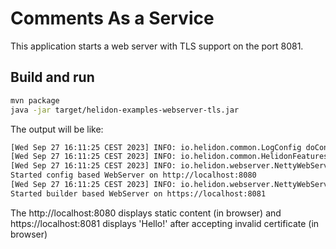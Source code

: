 # Comments As a Service

This application starts a web server with TLS support on the port 8081.

## Build and run

```bash
mvn package
java -jar target/helidon-examples-webserver-tls.jar
```

The output will be like:

```bash
[Wed Sep 27 16:11:25 CEST 2023] INFO: io.helidon.common.LogConfig doConfigureLogging - Logging at initialization configured using classpath: /logging.properties 
[Wed Sep 27 16:11:25 CEST 2023] INFO: io.helidon.common.HelidonFeatures features - Helidon SE 3.2.6-SNAPSHOT features: [Config, Tracing, WebServer]
[Wed Sep 27 16:11:25 CEST 2023] INFO: io.helidon.webserver.NettyWebServer lambda$start$9 - Channel '@default' started: [id: 0xb28f94e2, L:/[0:0:0:0:0:0:0:0]:8080] with TLS  
Started config based WebServer on http://localhost:8080
[Wed Sep 27 16:11:25 CEST 2023] INFO: io.helidon.webserver.NettyWebServer lambda$start$9 - Channel '@default' started: [id: 0x8aed396c, L:/[0:0:0:0:0:0:0:0]:8081] with TLS  
Started builder based WebServer on https://localhost:8081
```

The http://localhost:8080 displays static content (in browser) and https://localhost:8081 displays 'Hello!' after accepting 
invalid certificate (in browser)
